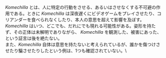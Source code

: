 *Komechilla* とは、人に特定の行動をさせる、あるいはさせなくする不可避の作用である。ときに *Komechilla* は深夜遅くにビデオゲームをプレイさせたり、コリアンダーを食べられなくしたり、本人の意思を超えて影響を及ぼす。*Komechilla* はいつ、どこでも、だれにでも現れる可能性がある。姿形を持たず、その正体は未解明でありながら、 *Komechilla* を観測した、被害にあった、という証言は後を絶たない。\
また、*Komechilla* 自体は意思を持たないと考えられているが、誰かを傷つけさせたり騙させたりしたという例は、1つも確認されていない。\
